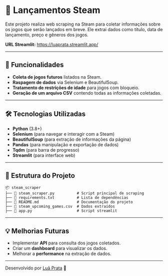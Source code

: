 # 🚀 Lançamentos Steam

Este projeto realiza web scraping na Steam para coletar informações sobre os jogos que serão lançados em breve. Ele extrai dados como título, data de lançamento, preço e gêneros dos jogos.

**URL Streamlit:**  https://luaprata.streamlit.app/

---

## 📌 Funcionalidades
- **Coleta de jogos futuros** listados na Steam.
- **Raspagem de dados** via Selenium e BeautifulSoup.
- **Tratamento de restrições de idade** para jogos com bloqueio.
- **Geração de um arquivo CSV** contendo todas as informações coletadas.

---

## 🛠️ Tecnologias Utilizadas

- **Python** (3.8+)
- **Selenium** (para navegar e interagir com a Steam)
- **BeautifulSoup** (para extração de informações da página)
- **Pandas** (para manipulação e exportação de dados)
- **Tqdm** (para barra de progresso)
- **Streamlit** (para interface web)

---

## 📂 Estrutura do Projeto
```
📦 steam_scraper
├── 📜 steam_scraper.py          # Script principal de scraping
├── 📜 requirements.txt          # Lista de dependências
├── 📜 README.md                 # Documentação do projeto
├── 📜 steam_upcoming_games.csv  # Dados extraídos
├── 📜 app.py                    # Script streamlit

```

---

## 💡 Melhorias Futuras
- Implementar **API** para consulta dos jogos coletados.
- Criar um **dashboard** para visualizar os dados.
- Melhorar a **performance** na extração de dados.

---


Desenvolvido por [Luã Prata](https://github.com/luaprata) 🚀

